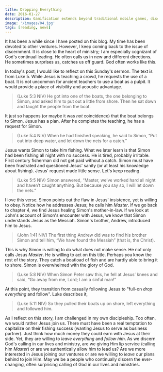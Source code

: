 ```yaml
---
title: Dropping Everything
date: 2016-01-27
description: Gamification extends beyond traditional mobile games, discovering innovative strategies to incorporate game-like elements into non-gaming apps for enhanced
image: '/images/04.jpg'
tags: [reading, news]
---
```

 
It has been a while since I have posted on this blog. My time has been devoted to other ventures. However, I keep coming back to the issue of discernment. It is close to the heart of ministry; I am especially cognizant of God's continual leading. He often calls us in new and different directions. He sometimes surprises us, catches us off guard. God often works like this.

In today's post, I would like to reflect on this Sunday's sermon. The text is from Luke 5. While Jesus is teaching a crowd, he requests the use of a boat. It is not uncommon for ancient teachers to use a boat as a pulpit. It would provide a place of visibility and acoustic advantage.

>(Luke 5:3 NIV) He got into one of the boats, the one belonging to Simon, and asked him to put out a little from shore. Then he sat down and taught the people from the boat.

It just so happens (or maybe it was _not_ coincidence) that the boat belongs to Simon. Jesus has a plan. After he completes the teaching, he has a request for Simon. 

>(Luke 5:4 NIV) When he had finished speaking, he said to Simon, “Put out into deep water, and let down the nets for a catch.”

Jesus wants Simon to take him fishing. What we later learn is that Simon had been fishing all night with no success. He is tired, probably irritable. First century fisherman did not get paid without a catch. Simon must have been frustrated and questioned Jesus' sanity (or at least his knowledge about fishing). Jesus' request made little sense. Let's keep reading. 

>(Luke 5:5 NIV) Simon answered, “Master, we’ve worked hard all night and haven’t caught anything. But because you say so, I will let down the nets.”

I love this verse. Simon points out the flaw in Jesus' insistence, yet is willing to obey. Notice how he addresses Jesus; he calls him _Master_. If we go back to chapter 4, we find Jesus healing Simon's mother-in-law. If we look at John's account of Simon's  encounter with Jesus, we know that Simon understands Jesus as the Messiah. Simon's brother, Andrew, introduced him to Jesus.

>(John 1:41 NIV) The first thing Andrew did was to find his brother Simon and tell him, “We have found the Messiah” (that is, the Christ).

This is why Simon is willing to do what does not make sense. He not only calls Jesus _Master_. He is willing to act on this title. Perhaps you know the rest of the story. They catch a boatload of fish and are hardly able to bring it to shore. Simon is overwhelmed with the glory of God.

>(Luke 5:8 NIV) When Simon Peter saw this, he fell at Jesus’ knees and said, “Go away from me, Lord; I am a sinful man!”

At this point, they transition from casually following Jesus to "full-on _drop everything_ and follow". Luke describes it,

>(Luke 5:11 NIV) So they pulled their boats up on shore, left everything and followed him.

As I reflect on this story, I am challenged in my own discipleship. Too often, we would rather Jesus join us. There must have been a real temptation to capitalize on their fishing success (wanting Jesus to serve as business partner). Just think how much money they could earn with Jesus at their side. Yet, they are willing to _leave everything_ and _follow him_. As we discern God's calling in our lives and ministry, are we giving Him lip service (calling him _Master_) or are we authentically allow him to lead us? Are we more interested in Jesus joining our ventures or are we willing to _leave_ our plans behind to join Him. May we be a people who continually discern the ever-changing, often surprising calling of God in our lives and ministries.






